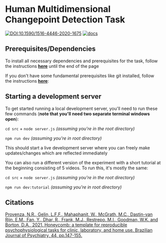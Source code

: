 # Human Multidimensional Changepoint Detection Task

[![DOI:10.1590/1516-4446-2020-1675](https://img.shields.io/badge/DOI-10.1590%2F1516--4446--2020--1675-orange)](https://doi.org/10.1590/1516-4446-2020-1675) [![docs](https://img.shields.io/badge/docs-stable-blue)](https://brown-ccv.github.io/honeycomb-docs/)

## Prerequisites/Dependencies

To install all necessary dependencies and prerequisites for the task, follow the instructions [**here**](https://brown-ccv.github.io/honeycomb-docs/docs/quick_start#installing-prerequisites) until the end of the page

If you don't have some fundamental prerequisites like git installed, follow the instructions [**here**](https://brown-ccv.github.io/honeycomb-docs/docs/prerequisites):

## Starting a development server

To get started running a local development server, you'll need to run these few commands (**note that you'll need two separate terminal windows open**):

`cd src` + `node server.js` _(assuming you're in the root directory)_

`npm run dev` _(assuming you're in root directory)_

This should start a live development server where you can freely make updates/changes which are reflected immediately

You can also run a different version of the experiment with a short tutorial at the beginning
consisting of 5 videos. To run this, it's mostly the same:

`cd src` + `node server.js` _(assuming you're in the root directory)_

`npm run dev:tutorial` _(assuming you're in root directory)_

## Citations

[Provenza, N.R., Gelin, L.F.F., Mahaphanit, W., McGrath, M.C., Dastin-van Rijn, E.M., Fan, Y., Dhar, R., Frank, M.J., Restrepo, M.I., Goodman, W.K. and Borton, D.A., 2021. Honeycomb: a template for reproducible psychophysiological tasks for clinic, laboratory, and home use. Brazilian Journal of Psychiatry, 44, pp.147-155.](https://doi.org/10.1590/1516-4446-2020-1675)
